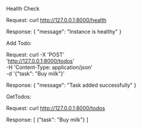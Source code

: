 Health Check

Request:
curl http://127.0.0.1:8000/health

Response:
    {
  "message": "Instance is healthy"
   }

Add Todo:

Request:
curl -X 'POST' \
  'http://127.0.0.1:8000/todos' \
  -H 'Content-Type: application/json' \
  -d '{"task": "Buy milk"}'

Response:
{
  "message": "Task added successfully"
}

GetTodos:

Request:
curl http://127.0.0.1:8000/todos

Response:
[
  {"task": "Buy milk"}
]
